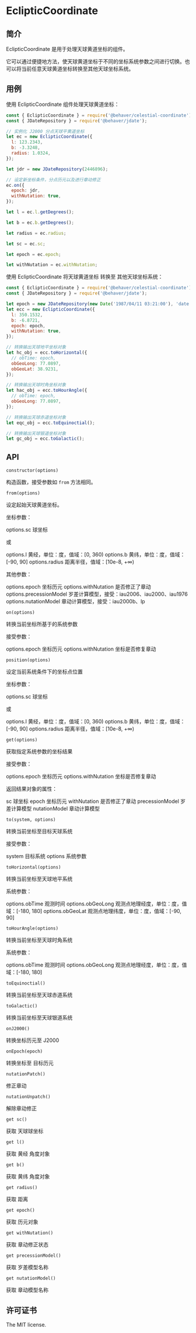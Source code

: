 # EclipticCoordinate

## 简介

EclipticCoordinate 是用于处理天球黄道坐标的组件。

它可以通过便捷地方法，使天球黄道坐标于不同的坐标系统参数之间进行切换。也可以将当前任意天球黄道坐标转换至其他天球坐标系统。

## 用例

使用 EclipticCoordinate 组件处理天球黄道坐标：

```js
const { EclipticCoordinate } = require('@behaver/celestial-coordinate');
const { JDateRepository } = require('@behaver/jdate');

// 实例化 J2000 分点天球平黄道坐标
let ec = new EclipticCoordinate({
  l: 123.2343,
  b: -3.3248,
  radius: 1.0324,
});

let jdr = new JDateRepository(2446896);

// 设定新坐标条件，分点历元以及进行章动修正
ec.on({
  epoch: jdr,
  withNutation: true,
});

let l = ec.l.getDegrees();

let b = ec.b.getDegrees();

let radius = ec.radius;

let sc = ec.sc;

let epoch = ec.epoch;

let withNutation = ec.withNutation;
```

使用 EclipticCoordinate 将天球黄道坐标 转换至 其他天球坐标系统：

```js
const { EclipticCoordinate } = require('@behaver/celestial-coordinate');
const { JDateRepository } = require('@behaver/jdate');

let epoch = new JDateRepository(new Date('1987/04/11 03:21:00'), 'date');
let ecc = new EclipticCoordinate({
  l: 350.1532,
  b: -6.8721,
  epoch: epoch,
  withNutation: true,
});

// 转换输出天球地平坐标对象
let hc_obj = ecc.toHorizontal({
  // obTime: epoch,
  obGeoLong: 77.0897,
  obGeoLat: 38.9231,
});

// 转换输出天球时角坐标对象
let hac_obj = ecc.toHourAngle({
  // obTime: epoch,
  obGeoLong: 77.0897,
});

// 转换输出天球赤道坐标对象
let eqc_obj = ecc.toEquinoctial();

// 转换输出天球银道坐标对象
let gc_obj = ecc.toGalactic();
```

## API

`constructor(options)`

构造函数，接受参数如 `from` 方法相同。

`from(options)`

设定起始天球黄道坐标。

坐标参数：

options.sc 球坐标

或

options.l 黄经，单位：度，值域：[0, 360)
options.b 黄纬，单位：度，值域：[-90, 90]
options.radius 距离半径，值域：[10e-8, +∞)

其他参数：

options.epoch 坐标历元
options.withNutation 是否修正了章动
options.precessionModel 岁差计算模型，接受：iau2006、iau2000、iau1976
options.nutationModel 章动计算模型，接受：iau2000b、lp

`on(options)`

转换当前坐标所基于的系统参数

接受参数：

options.epoch 坐标历元
options.withNutation 坐标是否修复章动

`position(options)`

设定当前系统条件下的坐标点位置

坐标参数：

options.sc 球坐标

或

options.l 黄经，单位：度，值域：[0, 360)
options.b 黄纬，单位：度，值域：[-90, 90]
options.radius 距离半径，值域：[10e-8, +∞)

`get(options)`

获取指定系统参数的坐标结果

接受参数：

options.epoch 坐标历元
options.withNutation 坐标是否修复章动

返回结果对象的属性：

sc 球坐标
epoch 坐标历元
withNutation 是否修正了章动
precessionModel 岁差计算模型
nutationModel 章动计算模型

`to(system, options)`

转换当前坐标至目标天球系统

接受参数：

system 目标系统
options 系统参数

`toHorizontal(options)`

转换当前坐标至天球地平系统

系统参数：

options.obTime 观测时间
options.obGeoLong 观测点地理经度，单位：度，值域：[-180, 180]
options.obGeoLat  观测点地理纬度，单位：度，值域：[-90, 90]

`toHourAngle(options)`

转换当前坐标至天球时角系统

系统参数：

options.obTime 观测时间
options.obGeoLong 观测点地理经度，单位：度，值域：[-180, 180]

`toEquinoctial()`

转换当前坐标至天球赤道系统

`toGalactic()`

转换当前坐标至天球银道系统

`onJ2000()`

转换坐标历元至 J2000

`onEpoch(epoch)`

转换坐标至 目标历元

`nutationPatch()`

修正章动

`nutationUnpatch()`

解除章动修正

`get sc()`

获取 天球球坐标

`get l()`

获取 黄经 角度对象

`get b()`

获取 黄纬 角度对象

`get radius()`

获取 距离

`get epoch()`

获取 历元对象

`get withNutation()`

获取 章动修正状态

`get precessionModel()`

获取 岁差模型名称

`get nutationModel()`

获取 章动模型名称

## 许可证书

The MIT license.
